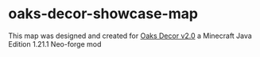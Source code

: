 # oaks-decor-showcase-map
This map was designed and created for [Oaks Decor v2.0](https://www.curseforge.com/minecraft/mc-mods/oaks-decor) a Minecraft Java Edition 1.21.1 Neo-forge mod 
